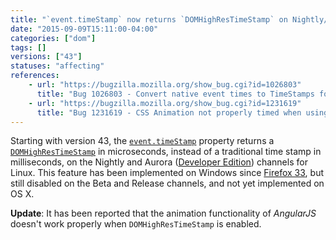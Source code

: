 ```yaml
---
title: "`event.timeStamp` now returns `DOMHighResTimeStamp` on Nightly/Aurora for Linux"
date: "2015-09-09T15:11:00-04:00"
categories: ["dom"]
tags: []
versions: ["43"]
statuses: "affecting"
references:
    - url: "https://bugzilla.mozilla.org/show_bug.cgi?id=1026803"
      title: "Bug 1026803 - Convert native event times to TimeStamps for Linux"
    - url: "https://bugzilla.mozilla.org/show_bug.cgi?id=1231619"
      title: "Bug 1231619 - CSS Animation not properly timed when using AngularJS animate on Firefox Developer edition and nightly"
---
```

Starting with version 43, the [`event.timeStamp`](https://developer.mozilla.org/en-US/docs/Web/API/event.timeStamp) property returns a [`DOMHighResTimeStamp`](https://developer.mozilla.org/en-US/docs/Web/API/DOMHighResTimeStamp) in microseconds, instead of a traditional time stamp in milliseconds, on the Nightly and Aurora ([Developer Edition](https://www.mozilla.org/firefox/channel/#developer)) channels for Linux. This feature has been implemented on Windows since [Firefox 33](https://www.fxsitecompat.com/en-CA/docs/2014/event-timestamp-now-returns-domhighrestimestamp-on-nightly-aurora-for-windows/), but still disabled on the Beta and Release channels, and not yet implemented on OS X.

**Update**: It has been reported that the animation functionality of *AngularJS* doesn't work properly when `DOMHighResTimeStamp` is enabled.

